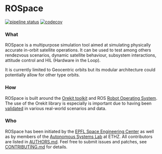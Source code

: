 # ROSpace

[![pipeline status](https://gitlab.com/eSpace-epfl/rospace/core/badges/master/pipeline.svg)](https://gitlab.com/eSpace-epfl/rospace/core/commits/master)
[![codecov](https://codecov.io/gl/rospace/core/branch/master/graph/badge.svg?token=BKZJjUEI6Y)](https://codecov.io/gl/rospace/core)

### What
ROSpace is a multipurpose simulation tool aimed at simulating physically
 accurate in-orbit satellite operations. It can be used to test among
others rendezvous scenarios, dynamic satellite behaviour, subsystem
interactions, attitude control and HIL (Hardware in the Loop).

It is currently limited to Geocentric orbits but its modular architecture
could potentially allow for other type orbits.

### How
ROSpace is built around the [Orekit toolkit](https://www.orekit.org/)
and ROS [Robot Operating System](http://www.ros.org/). The use of the
Orekit library is especially is important due to having been
[validated](https://www.orekit.org/static/faq.html) in various
real-world scenarios and data.

### Who
ROSpace has been initiated by the
[EPFL Space Engineering Center](https://espace.epfl.ch/) as well as by
members of the [Autonomous Systems Lab](http://www.asl.ethz.ch/) at
ETHZ. All contributors are listed in [AUTHORS.md](AUTHORS.md). Feel free
to submit issues and patches, see [CONTRIBUTING.md](CONTRIBUTING.md) for
details.